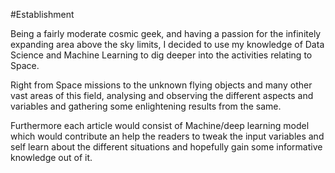 #Establishment

Being a fairly moderate cosmic geek, and having a passion for the infinitely expanding area above the sky limits, I decided to use my knowledge of Data Science and Machine Learning to dig deeper into the activities relating to Space.

Right from Space missions to the unknown flying objects and many other vast areas of this field, analysing and observing the different aspects and variables and gathering some enlightening results from the same.

Furthermore each article would consist of Machine/deep learning model which would contribute an help the readers to tweak the input variables and self learn about the different situations and hopefully gain some informative knowledge out of it.
